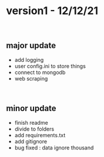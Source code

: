 # version1 - 12/12/21 #
<br> 

## major update ##
- add logging 
- user config.ini to store things 
- connect to mongodb
- web scraping 


<br> 

## minor update ##
- finish readme 
- divide to folders
- add requirements.txt
- add gitignore 
- bug fixed : data ignore thousand 